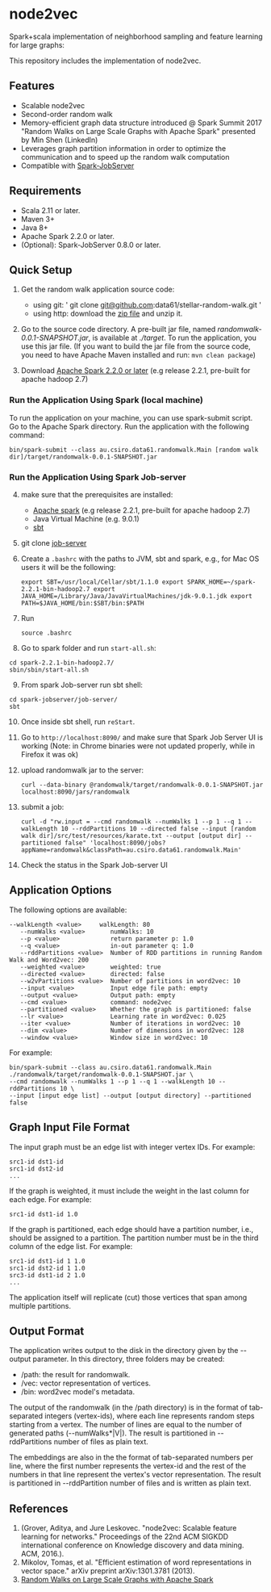 # node2vec #
Spark+scala implementation of neighborhood sampling and feature learning for large graphs:

This repository includes the implementation of node2vec.

## Features ##
* Scalable node2vec
* Second-order random walk
* Memory-efficient graph data structure introduced @ Spark Summit 2017 "Random Walks on Large Scale Graphs with Apache Spark" presented by Min Shen (LinkedIn)
* Leverages graph partition information in order to optimize the communication and to speed up the random walk computation
* Compatible with [Spark-JobServer](https://github.com/spark-jobserver/spark-jobserver)

## Requirements ##
* Scala 2.11 or later.
* Maven 3+
* Java 8+
* Apache Spark 2.2.0 or later.
* (Optional): Spark-JobServer 0.8.0 or later.

## Quick Setup ##
1. Get the random walk application source code:

    * using git: ' git clone git@github.com:data61/stellar-random-walk.git '
    * using http: download the [zip file](https://github.com/data61/stellar-random-walk/archive/master.zip) and unzip it.
    
2. Go to the source code directory. A pre-built jar file, named *randomwalk-0.0.1-SNAPSHOT.jar*, is available at *./target*. To run the application, you use this jar file. (If you want to build the jar file from the source code, you need to have Apache Maven installed and run: ` mvn clean package `)

3. Download [Apache Spark 2.2.0 or later](https://spark.apache.org/downloads.html) (e.g release 2.2.1, pre-built for apache hadoop 2.7)

### Run the Application Using Spark (local machine) ###
To run the application on your machine, you can use spark-submit script. Go to the Apache Spark directory. Run the application with the following command:

` bin/spark-submit --class au.csiro.data61.randomwalk.Main [random walk dir]/target/randomwalk-0.0.1-SNAPSHOT.jar `

### Run the Application Using Spark Job-server ###
4. make sure that the prerequisites are installed: 
    - [Apache spark](https://spark.apache.org/downloads.html) (e.g release 2.2.1, pre-built for apache hadoop 2.7) 
    - Java Virtual Machine (e.g. 9.0.1)
    - [sbt](https://www.scala-sbt.org/)

5. git clone [job-server](https://github.com/spark-jobserver/spark-jobserver)
6. Create a `.bashrc` with the paths to JVM, sbt and spark, e.g., for Mac OS users it will be the following:

    `
    export SBT=/usr/local/Cellar/sbt/1.1.0
    export SPARK_HOME=~/spark-2.2.1-bin-hadoop2.7
    export JAVA_HOME=/Library/Java/JavaVirtualMachines/jdk-9.0.1.jdk
    export PATH=$JAVA_HOME/bin:$SBT/bin:$PATH
    `

7. Run 

      `source .bashrc`
        
8. Go to spark folder and run `start-all.sh`:
```
cd spark-2.2.1-bin-hadoop2.7/
sbin/sbin/start-all.sh
```
9. From spark Job-server run sbt shell:
```
cd spark-jobserver/job-server/
sbt
```
10. Once inside sbt shell, run `reStart`.

11. Go to `http://localhost:8090/` and make sure that Spark Job Server UI is working (Note: in Chrome binaries were not updated properly, while in Firefox it was ok)

12. upload randomwalk jar to the server:

    `curl --data-binary @randomwalk/target/randomwalk-0.0.1-SNAPSHOT.jar localhost:8090/jars/randomwalk`

13. submit a job:

    `curl -d "rw.input = --cmd randomwalk --numWalks 1 --p 1 --q 1 --walkLength 10 --rddPartitions 10 --directed false --input [random walk dir]/src/test/resources/karate.txt --output [output dir] --partitioned false" 'localhost:8090/jobs?appName=randomwalk&classPath=au.csiro.data61.randomwalk.Main'`

14. Check the status in the Spark Job-server UI


## Application Options ##
The following options are available:

```
--walkLength <value>     walkLength: 80
   --numWalks <value>       numWalks: 10
   --p <value>              return parameter p: 1.0
   --q <value>              in-out parameter q: 1.0
   --rddPartitions <value>  Number of RDD partitions in running Random Walk and Word2vec: 200
   --weighted <value>       weighted: true
   --directed <value>       directed: false
   --w2vPartitions <value>  Number of partitions in word2vec: 10
   --input <value>          Input edge file path: empty
   --output <value>         Output path: empty
   --cmd <value>            command: node2vec
   --partitioned <value>    Whether the graph is partitioned: false
   --lr <value>             Learning rate in word2vec: 0.025
   --iter <value>           Number of iterations in word2vec: 10
   --dim <value>            Number of dimensions in word2vec: 128
   --window <value>         Window size in word2vec: 10
   ```

   For example:

   ```
   bin/spark-submit --class au.csiro.data61.randomwalk.Main ./randomwalk/target/randomwalk-0.0.1-SNAPSHOT.jar \
   --cmd randomwalk --numWalks 1 --p 1 --q 1 --walkLength 10 --rddPartitions 10 \
   --input [input edge list] --output [output directory] --partitioned false
   ```

## Graph Input File Format ##
The input graph must be an edge list with integer vertex IDs. For example:

``` 
src1-id dst1-id
src1-id dst2-id
... 
```

If the graph is weighted, it must include the weight in the last column for each edge. For example:

` src1-id dst1-id 1.0 `

If the graph is partitioned, each edge should have a partition number, i.e., should be assigned to a partition. The partition number must be in the third column of the edge list. For example:

``` 
src1-id dst1-id 1 1.0
src1-id dst2-id 1 1.0
src3-id dst1-id 2 1.0
... 
```

The application itself will replicate (cut) those vertices that span among multiple partitions.

## Output Format ##
The application writes output to the disk in the directory given by the --output parameter. In this directory, three folders may be created:
   - /path: the result for randomwalk.
   - /vec: vector representation of vertices.
   - /bin: word2vec model's metadata.
   
The output of the randomwalk (in the /path directory) is in the format of tab-separated integers (vertex-ids), where each line represents random steps starting from a vertex. The number of lines are equal to the number of generated paths (--numWalks*|V|). The result is partitioned in --rddPartitions number of files as plain text.

The embeddings are also in the the format of tab-separated numbers per line, where the first number represents the vertex-id and the rest of the numbers in that line represent the vertex's vector representation. The result is partitioned in --rddPartition number of files and is written as plain text.


## References ##
1. (Grover, Aditya, and Jure Leskovec. "node2vec: Scalable feature learning for networks." Proceedings of the 22nd ACM SIGKDD international conference on Knowledge discovery and data mining. ACM, 2016.).
2. Mikolov, Tomas, et al. "Efficient estimation of word representations in vector space." arXiv preprint arXiv:1301.3781 (2013).
3. [Random Walks on Large Scale Graphs with Apache Spark](https://spark-summit.org/2017/events/random-walks-on-large-scale-graphs-with-apache-spark/)









